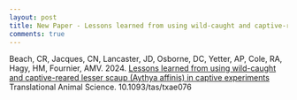 ```yaml
---
layout: post
title: New Paper - Lessons learned from using wild-caught and captive-reared lesser scaup (Aythya affinis) in captive experiments
comments: true
---
```

  
  
Beach, CR, Jacques, CN, Lancaster, JD, Osborne, DC, Yetter, AP, Cole, RA, Hagy, HM, Fournier, AMV. 2024. [Lessons learned from using wild-caught and captive-reared lesser scaup (Aythya affinis) in captive experiments](https://github.com/aurielfournier/aurielfournier.github.io/blob/master/_pdfs/Beach%20et%20al%20Fournier%202024%20Translational%20Animal%20Science.pdf) Translational Animal Science. 10.1093/tas/txae076
